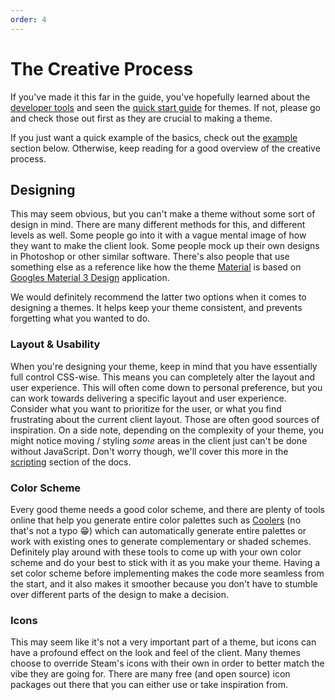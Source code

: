 ```yaml
---
order: 4
---
```


# The Creative Process

If you've made it this far in the guide, you've hopefully learned about the [developer tools](../introduction/environment.md) and seen the [quick start guide](../introduction/quick-start.md) for themes. If not, please go and check those out first as they are crucial to making a theme.

If you just want a quick example of the basics, check out the [example](#example) section below. Otherwise, keep reading for a good overview of the creative process.

## Designing

This may seem obvious, but you can't make a theme without some sort of design in mind. There are many different methods for this, and different levels as well. Some people go into it with a vague mental image of how they want to make the client look. Some people mock up their own designs in Photoshop or other similar software. There's also people that use something else as a reference like how the theme [Material](https://steambrew.app/theme?id=ipYjqODds05KMcvh7QJn) is based on [Googles Material 3 Design](https://m3.material.io/) application.

We would definitely recommend the latter two options when it comes to designing a themes. It helps keep your theme consistent, and prevents forgetting what you wanted to do.

### Layout & Usability

When you're designing your theme, keep in mind that you have essentially full control CSS-wise. This means you can completely alter the layout and user experience. This will often come down to personal preference, but you can work towards delivering a specific layout and user experience. Consider what you want to prioritize for the user, or what you find frustrating about the current client layout. Those are often good sources of inspiration. On a side note, depending on the complexity of your theme, you might notice moving / styling _some_ areas in the client just can't be done without JavaScript. Don't worry though, we'll cover this more in the [scripting](../advanced/scripting.md) section of the docs.

### Color Scheme

Every good theme needs a good color scheme, and there are plenty of tools online that help you generate entire color palettes such as [Coolers](https://coolors.co/) (no that's not a typo 😁) which can automatically generate entire palettes or work with existing ones to generate complementary or shaded schemes. Definitely play around with these tools to come up with your own color scheme and do your best to stick with it as you make your theme. Having a set color scheme before implementing makes the code more seamless from the start, and it also makes it smoother because you don't have to stumble over different parts of the design to make a decision.

### Icons

This may seem like it's not a very important part of a theme, but icons can have a profound effect on the look and feel of the client. Many themes choose to override Steam's icons with their own in order to better match the vibe they are going for. There are many free (and open source) icon packages out there that you can either use or take inspiration from.
